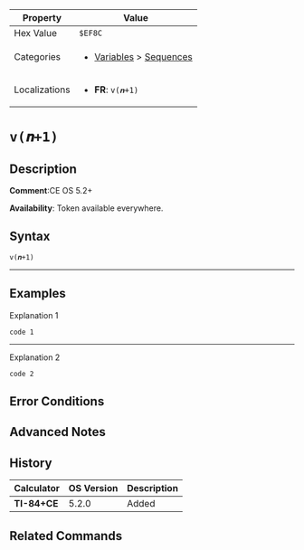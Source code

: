 | Property      | Value |
|---------------|-------|
| Hex Value     | `$EF8C`|
| Categories    | <ul><li>[Variables](<../categories/Variables.md>) > [Sequences](<../categories/Variables.md#Sequences>)</li></ul> |
| Localizations | <ul><li><b>FR</b>: `v(𝒏+1)`</li></ul> |

# `v(𝒏+1)`

## Description


<b>Comment</b>:CE OS 5.2+

<b>Availability</b>: Token available everywhere.

## Syntax
`v(𝒏+1)`

<hr>

## Examples

Explanation 1
```ti-basic
code 1
```
---
Explanation 2
```ti-basic
code 2
```

## Error Conditions


## Advanced Notes


## History
| Calculator | OS Version | Description |
|------------|------------|-------------|
| <b>TI-84+CE</b> | 5.2.0 | Added

## Related Commands

    